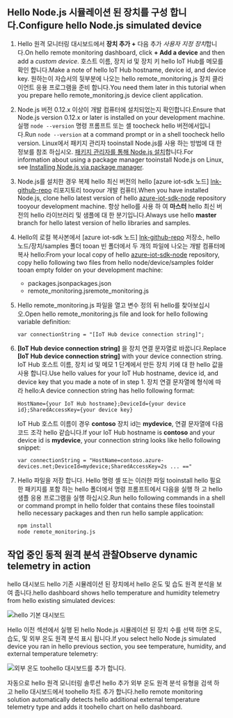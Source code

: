 ## <a name="configure-hello-nodejs-simulated-device"></a><span data-ttu-id="76189-101">Hello Node.js 시뮬레이션 된 장치를 구성 합니다.</span><span class="sxs-lookup"><span data-stu-id="76189-101">Configure hello Node.js simulated device</span></span>
1. <span data-ttu-id="76189-102">Hello 원격 모니터링 대시보드에서 **장치 추가 +** 다음 추가 *사용자 지정 장치*합니다.</span><span class="sxs-lookup"><span data-stu-id="76189-102">On hello remote monitoring dashboard, click **+ Add a device** and then add a *custom device*.</span></span> <span data-ttu-id="76189-103">호스트 이름, 장치 id 및 장치 키 hello IoT Hub를 메모를 확인 합니다.</span><span class="sxs-lookup"><span data-stu-id="76189-103">Make a note of hello IoT Hub hostname, device id, and device key.</span></span> <span data-ttu-id="76189-104">원하는이 자습서의 뒷부분에 나오는 hello remote_monitoring.js 장치 클라이언트 응용 프로그램을 준비 합니다.</span><span class="sxs-lookup"><span data-stu-id="76189-104">You need them later in this tutorial when you prepare hello remote_monitoring.js device client application.</span></span>
2. <span data-ttu-id="76189-105">Node.js 버전 0.12.x 이상이 개발 컴퓨터에 설치되었는지 확인합니다.</span><span class="sxs-lookup"><span data-stu-id="76189-105">Ensure that Node.js version 0.12.x or later is installed on your development machine.</span></span> <span data-ttu-id="76189-106">실행 `node --version` 명령 프롬프트 또는 셸 toocheck hello 버전에서입니다.</span><span class="sxs-lookup"><span data-stu-id="76189-106">Run `node --version` at a command prompt or in a shell toocheck hello version.</span></span> <span data-ttu-id="76189-107">Linux에서 패키지 관리자 tooinstall Node.js를 사용 하는 방법에 대 한 정보를 참조 하십시오. [패키지 관리자를 통해 Node.js 설치][node-linux]합니다.</span><span class="sxs-lookup"><span data-stu-id="76189-107">For information about using a package manager tooinstall Node.js on Linux, see [Installing Node.js via package manager][node-linux].</span></span>
3. <span data-ttu-id="76189-108">Node.js를 설치한 경우 복제 hello 최신 버전의 hello [azure iot-sdk 노드] [ lnk-github-repo] 리포지토리 tooyour 개발 컴퓨터.</span><span class="sxs-lookup"><span data-stu-id="76189-108">When you have installed Node.js, clone hello latest version of hello [azure-iot-sdk-node][lnk-github-repo] repository tooyour development machine.</span></span> <span data-ttu-id="76189-109">항상 hello를 사용 하 여 **마스터** hello 최신 버전의 hello 라이브러리 및 샘플에 대 한 분기입니다.</span><span class="sxs-lookup"><span data-stu-id="76189-109">Always use hello **master** branch for hello latest version of hello libraries and samples.</span></span>
4. <span data-ttu-id="76189-110">Hello의 로컬 복사본에서 [azure iot-sdk 노드] [ lnk-github-repo] 저장소, hello 노드/장치/samples 폴더 tooan 빈 폴더에서 두 개의 파일에 나오는 개발 컴퓨터에 복사 hello:</span><span class="sxs-lookup"><span data-stu-id="76189-110">From your local copy of hello [azure-iot-sdk-node][lnk-github-repo] repository, copy hello following two files from hello node/device/samples folder tooan empty folder on your development machine:</span></span>
   
   * <span data-ttu-id="76189-111">packages.json</span><span class="sxs-lookup"><span data-stu-id="76189-111">packages.json</span></span>
   * <span data-ttu-id="76189-112">remote_monitoring.js</span><span class="sxs-lookup"><span data-stu-id="76189-112">remote_monitoring.js</span></span>
5. <span data-ttu-id="76189-113">Hello remote_monitoring.js 파일을 열고 변수 정의 뒤 hello를 찾아보십시오.</span><span class="sxs-lookup"><span data-stu-id="76189-113">Open hello remote_monitoring.js file and look for hello following variable definition:</span></span>
   
    ```
    var connectionString = "[IoT Hub device connection string]";
    ```
6. <span data-ttu-id="76189-114">**[IoT Hub device connection string]** 을 장치 연결 문자열로 바꿉니다.</span><span class="sxs-lookup"><span data-stu-id="76189-114">Replace **[IoT Hub device connection string]** with your device connection string.</span></span> <span data-ttu-id="76189-115">IoT Hub 호스트 이름, 장치 id 및 메모 1 단계에서 만든 장치 키에 대 한 hello 값을 사용 합니다.</span><span class="sxs-lookup"><span data-stu-id="76189-115">Use hello values for your IoT Hub hostname, device id, and device key that you made a note of in step 1.</span></span> <span data-ttu-id="76189-116">장치 연결 문자열에 형식에 따라 hello:</span><span class="sxs-lookup"><span data-stu-id="76189-116">A device connection string has hello following format:</span></span>
   
    ```
    HostName={your IoT Hub hostname};DeviceId={your device id};SharedAccessKey={your device key}
    ```
   
    <span data-ttu-id="76189-117">IoT Hub 호스트 이름이 경우 **contoso** 장치 id는 **mydevice**, 연결 문자열에 다음 코드 조각 hello 같습니다.</span><span class="sxs-lookup"><span data-stu-id="76189-117">If your IoT Hub hostname is **contoso** and your device id is **mydevice**, your connection string looks like hello following snippet:</span></span>
   
    ```
    var connectionString = "HostName=contoso.azure-devices.net;DeviceId=mydevice;SharedAccessKey=2s ... =="
    ```
7. Hello 파일을 저장 합니다. <span data-ttu-id="76189-119">Hello 명령 셸 또는 이러한 파일 tooinstall hello 필요한 패키지를 포함 하는 hello 폴더에서 명령 프롬프트에서 다음을 실행 하 고 hello 샘플 응용 프로그램을 실행 하십시오.</span><span class="sxs-lookup"><span data-stu-id="76189-119">Run hello following commands in a shell or command prompt in hello folder that contains these files tooinstall hello necessary packages and then run hello sample application:</span></span>
   
    ```
    npm install
    node remote_monitoring.js
    ```

## <a name="observe-dynamic-telemetry-in-action"></a><span data-ttu-id="76189-120">작업 중인 동적 원격 분석 관찰</span><span class="sxs-lookup"><span data-stu-id="76189-120">Observe dynamic telemetry in action</span></span>
<span data-ttu-id="76189-121">hello 대시보드 hello 기존 시뮬레이션 된 장치에서 hello 온도 및 습도 원격 분석을 보여 줍니다.</span><span class="sxs-lookup"><span data-stu-id="76189-121">hello dashboard shows hello temperature and humidity telemetry from hello existing simulated devices:</span></span>

![hello 기본 대시보드][image1]

<span data-ttu-id="76189-123">Hello 이전 섹션에서 실행 된 hello Node.js 시뮬레이션 된 장치 수를 선택 하면 온도, 습도, 및 외부 온도 원격 분석 표시 됩니다.</span><span class="sxs-lookup"><span data-stu-id="76189-123">If you select hello Node.js simulated device you ran in hello previous section, you see temperature, humidity, and external temperature telemetry:</span></span>

![외부 온도 toohello 대시보드를 추가 합니다.][image2]

<span data-ttu-id="76189-125">자동으로 hello 원격 모니터링 솔루션 hello 추가 외부 온도 원격 분석 유형을 검색 하 고 hello 대시보드에서 toohello 차트 추가 합니다.</span><span class="sxs-lookup"><span data-stu-id="76189-125">hello remote monitoring solution automatically detects hello additional external temperature telemetry type and adds it toohello chart on hello dashboard.</span></span>

[node-linux]: https://github.com/nodejs/node-v0.x-archive/wiki/Installing-Node.js-via-package-manager
[lnk-github-repo]: https://github.com/Azure/azure-iot-sdk-node
[image1]: media/iot-suite-send-external-temperature/image1.png
[image2]: media/iot-suite-send-external-temperature/image2.png
